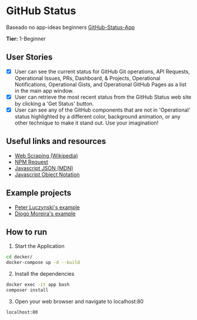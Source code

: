 #  GitHub Status
Baseado no app-ideas beginners [GitHub-Status-App](https://github.com/florinpop17/app-ideas/blob/master/Projects/1-Beginner/GitHub-Status-App.md)

**Tier:** 1-Beginner

## User Stories

-   [X] User can see the current status for GitHub Git operations, API Requests,
Operational Issues, PRs, Dashboard, & Projects, Operational Notifications,
Operational Gists, and Operational GitHub Pages as a list in the main app
window.
-   [x] User can retrieve the most recent status from the GitHub Status web
site by clicking a 'Get Status' button.
-   [x] User can see any of the GitHub components that are not in 'Operational'
status highlighted by a different color, background animation, or any other
technique to make it stand out. Use your imagination!

## Useful links and resources

- [Web Scraping (Wikipedia)](https://en.wikipedia.org/wiki/Web_scraping)
- [NPM Request](https://www.npmjs.com/package/request)
- [Javascript JSON (MDN)](https://developer.mozilla.org/en-US/docs/Web/JavaScript/Reference/Global_Objects/JSON)
- [Javascript Object Notation](https://json.org/)

## Example projects

- [Peter Luczynski's example](https://peterluczynski.github.io/github-status/)
- [Diogo Moreira's example](https://diogomoreira.github.io/github-status/)


## How to run

1. Start the Application
~~~sh
cd docker/
docker-compose up -d --build
~~~
2. Install the dependencies
~~~sh
docker exec -it app bash
composer install
~~~
3. Open your web browser and navigate to localhost:80
~~~sh
localhost:80
~~~